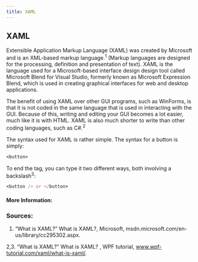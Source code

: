 ```yaml
---
title: XAML
---
```

## XAML

Extensible Application Markup Language (XAML) was created by Microsoft and is an XML-based markup language.<sup>1</sup> (Markup languages are designed for the processing, definition and presentation of text). XAML is the language used for a Microsoft-based interface design design tool called Microsoft Blend for Visual Studio, formerly known as Microsoft Expression Blend, which is used in creating graphical interfaces for web and desktop applications. 

The benefit of using XAML over other GUI programs, such as WinForms, is that it is not coded in the same language that is used in interacting with the GUI. Because of this, writing and editing your GUI becomes a lot easier, much like it is with HTML. XAML is also much shorter to write than other coding languages, such as C#.<sup>2</sup> 

The syntax used for XAML is rather simple. The syntax for a button is simply:
  ```ruby
  <button>
  ```
  
To end the tag, you can type it two different ways, both involving a backslash<sup>3</sup>:
```ruby
<button /> or </button>
``` 



#### More Information:


### Sources:
1. “What is XAML?” What is XAML?, Microsoft, msdn.microsoft.com/en-us/library/cc295302.aspx.

2,3. “What is XAML?” What is XAML? , WPF tutorial, www.wpf-tutorial.com/xaml/what-is-xaml/.
